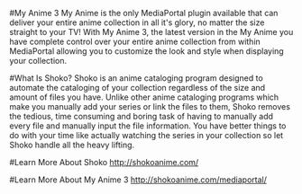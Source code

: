 #My Anime 3
My Anime is the only MediaPortal plugin available that can deliver your entire anime collection in all it's glory, no matter the size straight to your TV! With My Anime 3, the latest version in the My Anime you have complete control over your entire anime collection from within MediaPortal allowing you to customize the look and style when displaying your collection.

#What Is Shoko?
Shoko is an anime cataloging program designed to automate the cataloging of your collection regardless of the size and amount of files you have. Unlike other anime cataloging programs which make you manually add your series or link the files to them, Shoko removes the tedious, time consuming and boring task of having to manually add every file and manually input the file information. You have better things to do with your time like actually watching the series in your collection so let Shoko handle all the heavy lifting.

#Learn More About Shoko
http://shokoanime.com/

#Learn More About My Anime 3
http://shokoanime.com/mediaportal/